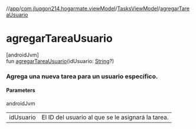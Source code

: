 //[app](../../../index.md)/[com.jluqgon214.hogarmate.viewModel](../index.md)/[TasksViewModel](index.md)/[agregarTareaUsuario](agregar-tarea-usuario.md)

# agregarTareaUsuario

[androidJvm]\
fun [agregarTareaUsuario](agregar-tarea-usuario.md)(idUsuario: [String](https://kotlinlang.org/api/latest/jvm/stdlib/kotlin-stdlib/kotlin/-string/index.html)?)

###  Agrega una nueva tarea para un usuario específico.

#### Parameters

androidJvm

| | |
|---|---|
| idUsuario | El ID del usuario al que se le asignará la tarea. |
